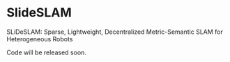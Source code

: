 # SlideSLAM
SLiDeSLAM: Sparse, Lightweight, Decentralized Metric-Semantic SLAM for Heterogeneous Robots

Code will be released soon.
